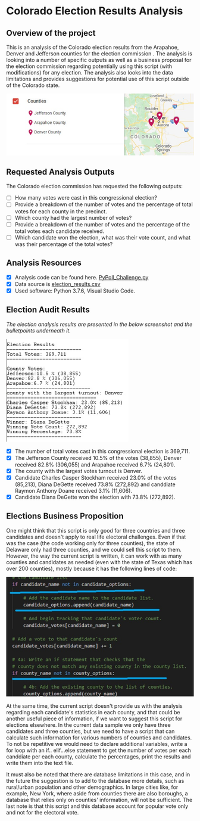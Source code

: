 # Colorado Election Results Analysis

## Overview of the project 

This is an analysis of the Colorado election results from the Arapahoe, Denver and Jefferson counties for the election commission . The analysis is looking into a number of specific outputs as well as a business proposal for the election commission regarding potentially using this script (with modifications) for any election. The analysis also looks into the data limitations and provides suggestions for potential use of this script outside of the Colorado state. 

![counties](https://github.com/TamaraGR/Election_Analysis/blob/main/counties.jpg)

## Requested Analysis Outputs 

The Colorado election commission has requested the following outputs:

- [ ] How many votes were cast in this congressional election?
- [ ] Provide a breakdown of the number of votes and the percentage of total votes for each county in the precinct.
- [ ] Which county had the largest number of votes?
- [ ] Provide a breakdown of the number of votes and the percentage of the total votes each candidate received.
- [ ] Which candidate won the election, what was their vote count, and what was their percentage of the total votes?

## Analysis Resources 

 - [x] Analysis code can be found here. [PyPoll_Challenge.py](https://github.com/TamaraGR/Election_Analysis/blob/main/Code/PyPoll_Challenge.py)
 - [x] Data source is [election_results.csv](https://github.com/TamaraGR/Election_Analysis/blob/main/Resources/election_results.csv)
 - [x] Used software: Python 3.7.6, Visual Studio Code.

## Election Audit Results 

*The election analysis results are presented in the below screenshot and the bulletpoints underneath it.*

![election analysis screenshot](https://github.com/TamaraGR/Election_Analysis/blob/main/election%20analysis%20screenshot.jpg)

- [x] The number of total votes cast in this congressional election is 369,711.
- [x] The Jefferson County received 10.5% of the votes (38,855), Denver received 82.8% (306,055) and Arapahoe received 6.7% (24,801). 
- [x] The county with the largest votes turnout is Denver.
- [x] Candidate Charles Casper Stockham received 23.0% of the votes (85,213), Diana DeGette received 73.8% (272,892) and canddiate Raymon Anthony Doane received 3.1% (11,606). 
- [x] Candidate Diana DeGette won the election with 73.8% (272,892). 

## Elections Business Proposition 

One might think that this script is only good for three countries and three candidates and doesn't apply to real life electoral challenges. Even if that was the case (the code working only for three counties), the state of Delaware only had three counties, and we could sell this script to them. However, the way the current script is written, it can work with as many counties and candidates as needed (even with the state of Texas which has over 200 counties), mostly because it has the following lines of code: 

![code_snippet1](https://github.com/TamaraGR/Election_Analysis/blob/main/code_snippet1.jpg)

At the same time, the current script doesn't provide us with the analysis regarding each candidate's statistics in each county, and that could be another useful piece of information, if we want to suggest this script for elections elsewhere. In the current data sample we only have three candidates and three counties, but we need to have a script that can calculate such information for various numbers of counties and candidates. To not be repetitive we would need to declare additional variables, write a for loop with an if.. elif...else statement to get the number of votes per each canddiate per each county, calculate the percentages, print the results and write them into the text file. 

It must also be noted that there are database limitations in this case, and in the future the suggestion is to add to the database more details, such as rural/urban population and other demographics. In large cities like, for example, New York, where aside from counties there are also boroughs, a database that relies only on counties' information, will not be sufficient. The last note is that this script and this database account for popular vote only and not for the electoral vote.  
